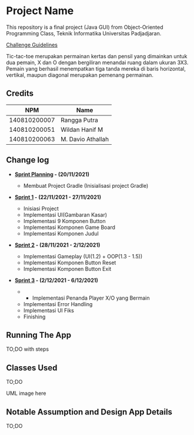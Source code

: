 # Project Name

This repository is a final project (Java GUI) from Object-Oriented Programming Class, Teknik Informatika Universitas Padjadjaran. 

[Challenge Guidelines](challenge-guideline.md)


Tic-tac-toe merupakan permainan kertas dan pensil yang dimainkan untuk dua pemain, X dan O dengan bergiliran menandai ruang dalam ukuran 3X3. Pemain yang berhasil menempatkan tiga tanda mereka di baris horizontal, vertikal, maupun diagonal merupakan pemenang permainan.
## Credits
| NPM           | Name        |
| ------------- |-------------|
| 140810200007  | Rangga Putra    |
| 140810200051  | Wildan Hanif M    |
| 140810200063  | M. Davio Athallah |

## Change log
- **[Sprint Planning](changelog/sprint-planning.md) - (20/11/2021)** 
   -  Membuat Project Gradle (Inisialisasi project Gradle)

- **[Sprint 1](changelog/sprint-1.md) - (22/11/2021 - 27/11/2021)** 
   - Inisiasi Project
   - Implementasi UI(Gambaran Kasar)
   - Implementasi 9 Komponen Button
   - Implementasi Komponen Game Board
   - Implementasi Komponen Judul

- **[Sprint 2](changelog/sprint-2.md) - (28/11/2021 - 2/12/2021)** 
   - Implementasi Gameplay (UI(1.2) + OOP(1.3 - 1.5))
   - Implementasi Komponen Button Reset
   - Implementasi Komponen Button Exit
   
   
- **[Sprint 3](changelog/sprint-3.md) - (2/12/2021 - 6/12/2021)** 
   - - Implementasi Penanda Player X/O yang Bermain
   - Implementasi Error Handling
   - Implementasi UI Fiks
   - Finishing

## Running The App

TO;DO with steps

## Classes Used

TO;DO

UML image here

## Notable Assumption and Design App Details

TO;DO
